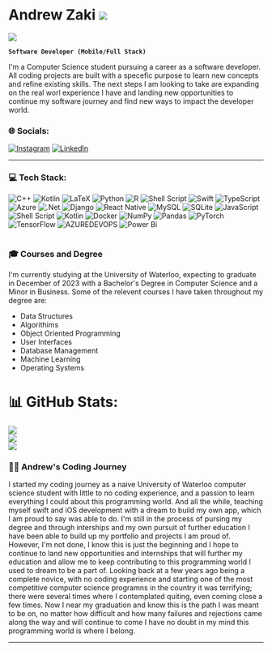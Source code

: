 # Andrew Zaki [![](https://visitcount.itsvg.in/api?id=aezaki&icon=2&color=0)](https://visitcount.itsvg.in)
![](https://quotes-github-readme.vercel.app/api?type=horizontal&theme=radical)

**`Software Developer (Mobile/Full Stack)`**

I'm a Computer Science student pursuing a career as a software developer. All coding projects are built with a specefic purpose to learn new concepts and refine existing skills. The next steps I am looking to take are expanding on the real worl experience I have and landing new opportunities to continue my software journey and find new ways to impact the developer world.

### 🌐 Socials:
[![Instagram](https://img.shields.io/badge/Instagram-%23E4405F.svg?logo=Instagram&logoColor=white)](https://instagram.com/andrewzaki132) [![LinkedIn](https://img.shields.io/badge/LinkedIn-%230077B5.svg?logo=linkedin&logoColor=white)](https://linkedin.com/in/https://www.linkedin.com/in/andrew-zaki/) 

---

### 💻 Tech Stack:
![C++](https://img.shields.io/badge/c++-%2300599C.svg?style=for-the-badge&logo=c%2B%2B&logoColor=white) ![Kotlin](https://img.shields.io/badge/kotlin-%237F52FF.svg?style=for-the-badge&logo=kotlin&logoColor=white) ![LaTeX](https://img.shields.io/badge/latex-%23008080.svg?style=for-the-badge&logo=latex&logoColor=white) ![Python](https://img.shields.io/badge/python-3670A0?style=for-the-badge&logo=python&logoColor=ffdd54) ![R](https://img.shields.io/badge/r-%23276DC3.svg?style=for-the-badge&logo=r&logoColor=white) ![Shell Script](https://img.shields.io/badge/shell_script-%23121011.svg?style=for-the-badge&logo=gnu-bash&logoColor=white) ![Swift](https://img.shields.io/badge/swift-F54A2A?style=for-the-badge&logo=swift&logoColor=white) ![TypeScript](https://img.shields.io/badge/typescript-%23007ACC.svg?style=for-the-badge&logo=typescript&logoColor=white) ![Azure](https://img.shields.io/badge/azure-%230072C6.svg?style=for-the-badge&logo=microsoftazure&logoColor=white) ![.Net](https://img.shields.io/badge/.NET-5C2D91?style=for-the-badge&logo=.net&logoColor=white) ![Django](https://img.shields.io/badge/django-%23092E20.svg?style=for-the-badge&logo=django&logoColor=white) ![React Native](https://img.shields.io/badge/react_native-%2320232a.svg?style=for-the-badge&logo=react&logoColor=%2361DAFB) ![MySQL](https://img.shields.io/badge/mysql-%2300000f.svg?style=for-the-badge&logo=mysql&logoColor=white) ![SQLite](https://img.shields.io/badge/sqlite-%2307405e.svg?style=for-the-badge&logo=sqlite&logoColor=white) ![JavaScript](https://img.shields.io/badge/javascript-%23323330.svg?style=for-the-badge&logo=javascript&logoColor=%23F7DF1E) ![Shell Script](https://img.shields.io/badge/shell_script-%23121011.svg?style=for-the-badge&logo=gnu-bash&logoColor=white) ![Kotlin](https://img.shields.io/badge/kotlin-%237F52FF.svg?style=for-the-badge&logo=kotlin&logoColor=white) ![Docker](https://img.shields.io/badge/docker-%230db7ed.svg?style=for-the-badge&logo=docker&logoColor=white) ![NumPy](https://img.shields.io/badge/numpy-%23013243.svg?style=for-the-badge&logo=numpy&logoColor=white) ![Pandas](https://img.shields.io/badge/pandas-%23150458.svg?style=for-the-badge&logo=pandas&logoColor=white) ![PyTorch](https://img.shields.io/badge/PyTorch-%23EE4C2C.svg?style=for-the-badge&logo=PyTorch&logoColor=white) ![TensorFlow](https://img.shields.io/badge/TensorFlow-%23FF6F00.svg?style=for-the-badge&logo=TensorFlow&logoColor=white) ![AZUREDEVOPS](https://img.shields.io/badge/azuredevops-0078D7.svg?style=for-the-badge&logo=azuredevops&logoColor=white&color=%230078D7) ![Power Bi](https://img.shields.io/badge/power_bi-F2C811?style=for-the-badge&logo=powerbi&logoColor=black)

#

### 🎓 Courses and Degree
I'm currently studying at the University of Waterloo, expecting to graduate in December of 2023 with a Bachelor's Degree in Computer Science and a Minor in Business. Some of the relevent courses I have taken throughout my degree are:
  - Data Structures
  - Algorithims
  - Object Oriented Programming
  - User Interfaces
  - Database Management
  - Machine Learning
  - Operating Systems

#

# 📊 GitHub Stats:
![](https://github-readme-stats.vercel.app/api?username=aezaki&theme=chartreuse-dark&hide_border=false&include_all_commits=false&count_private=true)<br/>
![](https://github-readme-streak-stats.herokuapp.com/?user=aezaki&theme=chartreuse-dark&hide_border=false)<br/>
![](https://github-readme-stats.vercel.app/api/top-langs/?username=aezaki&theme=chartreuse-dark&hide_border=false&include_all_commits=false&count_private=true&layout=compact)


### 👨‍💻 Andrew's Coding Journey
   I started my coding journey as a naive University of Waterloo computer science student with little to no coding experience, and a passion to learn everything I could about this programming world. And all the while, teaching myself swift and iOS development with a dream to build my own app, which I am proud to say was able to do. I'm still in the process of pursing my degree and through interships and my own pursuit of further education I have been able to build up my portfolio and projects I am proud of. However, I'm not done, I know this is just the beginning and I hope to continue to land new opportunities and internships that will further my education and allow me to keep contributing to this programming world I used to dream to be a part of. Looking back at a few years ago being a complete novice, with no coding experience and starting one of the most competitive computer science programns in the country it was terrifying; there were several times where I contemplated quiting, even coming close a few times. Now I near my graduation and know this is the path I was meant to be on, no matter how difficult and how many failures and rejections came along the way and will continue to come I have no doubt in my mind this programming world is where I belong.
  

---

<!-- Proudly created with GPRM ( https://gprm.itsvg.in ) -->

<!--
**aezaki/aezaki** is a ✨ _special_ ✨ repository because its `README.md` (this file) appears on your GitHub profile.

Here are some ideas to get you started:

- 🔭 I’m currently working on ...
- 🌱 I’m currently learning ...
- 👯 I’m looking to collaborate on ...
- 🤔 I’m looking for help with ...
- 💬 Ask me about ...
- 📫 How to reach me: ...
- 😄 Pronouns: ...
- ⚡ Fun fact: ...
-->
